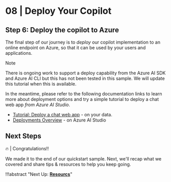 # 08 | Deploy Your Copilot

## Step 6: Deploy the copilot to Azure

The final step of our journey is to _deploy_ our copilot implementation to an online endpoint on Azure, so that it can be used by your users and applications.

> [!NOTE]  
> There is ongoing work to support a deploy capability from the Azure AI SDK and Azure AI CLI but this has not been tested in this sample. We will update this tutorial when this is available.

In the meantime, please refer to the following documentation links to learn more about deployment options and try a simple tutorial to deploy a chat web app _from Azure AI Studio_.

 - [Tutorial: Deploy a chat web app](https://learn.microsoft.com/azure/ai-studio/tutorials/deploy-chat-web-app#deploy-your-web-app) - on your data.
 - [Deployments Overview](https://learn.microsoft.com/azure/ai-studio/concepts/deployments-overview) - on Azure AI Studio

## Next Steps

🔥 | Congratulations!!

We made it to the end of our quickstart sample. Next, we'll recap what we covered and share tips & resources to help you keep going.

!!!abstract "Next Up: [**Resourcs**](./09-resources.md)"